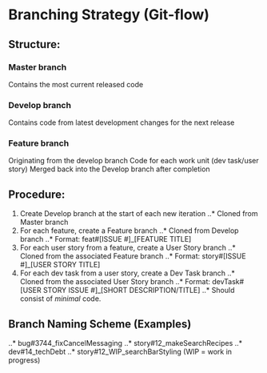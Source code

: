 # Branching Strategy (Git-flow)


## Structure:
### Master branch
Contains the most current released code
### Develop branch
Contains code from latest development changes for the next release
### Feature branch
Originating from the develop branch
Code for each work unit (dev task/user story)
Merged back into the Develop branch after completion


## Procedure:
1. Create Develop branch at the start of each new iteration
..* Cloned from Master branch
2. For each feature, create a Feature branch
..* Cloned from Develop branch
..* Format: feat#[ISSUE #]_[FEATURE TITLE]
3. For each user story from a feature, create a User Story branch
..* Cloned from the associated Feature branch
..* Format: story#[ISSUE #]_[USER STORY TITLE]
4. For each dev task from a user story, create a Dev Task branch
..* Cloned from the associated User Story branch
..* Format: devTask#[USER STORY ISSUE #]_[SHORT DESCRIPTION/TITLE]
..* Should consist of *minimal* code.


## Branch Naming Scheme (Examples)
..* bug#3744_fixCancelMessaging
..* story#12_makeSearchRecipes
..* dev#14_techDebt
..* story#12_WIP_searchBarStyling (WIP = work in progress)
